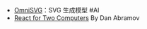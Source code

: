 - [OmniSVG](https://omnisvg.github.io/)：SVG 生成模型 #AI
- [React for Two Computers](https://overreacted.io/react-for-two-computers/) By Dan Abramov
